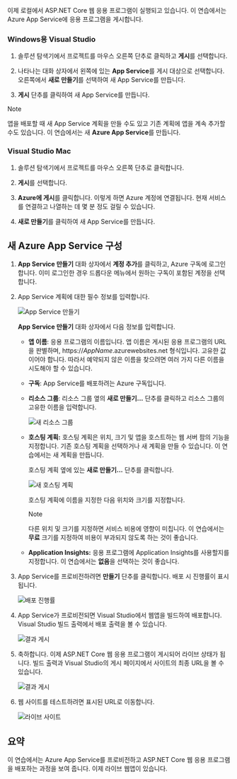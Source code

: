 이제 로컬에서 ASP.NET Core 웹 응용 프로그램이 실행되고 있습니다. 이 연습에서는 Azure App Service에 응용 프로그램을 게시합니다.

### <a name="visual-studio-for-windows"></a>Windows용 Visual Studio

1. 솔루션 탐색기에서 프로젝트를 마우스 오른쪽 단추로 클릭하고 **게시**를 선택합니다.

1. 나타나는 대화 상자에서 왼쪽에 있는 **App Service**를 게시 대상으로 선택합니다.  오른쪽에서 **새로 만들기**를 선택하여 새 App Service를 만듭니다.

1. **게시** 단추를 클릭하여 새 App Service를 만듭니다.

> [!NOTE]
> 앱을 배포할 때 새 App Service 계획을 만들 수도 있고 기존 계획에 앱을 계속 추가할 수도 있습니다. 이 연습에서는 새 **Azure App Service**를 만듭니다.

### <a name="visual-studio-mac"></a>Visual Studio Mac

1. 솔루션 탐색기에서 프로젝트를 마우스 오른쪽 단추로 클릭합니다.

1. **게시**를 선택합니다.

1. **Azure에 게시**를 클릭합니다. 이렇게 하면 Azure 계정에 연결됩니다. 현재 서비스를 연결하고 나열하는 데 몇 분 정도 걸릴 수 있습니다.

1. **새로 만들기**를 클릭하여 새 App Service를 만듭니다.

## <a name="configure-your-new-azure-app-service"></a>새 Azure App Service 구성

1. **App Service 만들기** 대화 상자에서 **계정 추가**를 클릭하고, Azure 구독에 로그인합니다. 이미 로그인한 경우 드롭다운 메뉴에서 원하는 구독이 포함된 계정을 선택합니다.

1. App Service 계획에 대한 필수 정보를 입력합니다.

    ![App Service 만들기](../media-draft/5-CreateAppService.png)

    **App Service 만들기** 대화 상자에서 다음 정보를 입력합니다.

    - **앱 이름**: 응용 프로그램의 이름입니다.  앱 이름은 게시된 응용 프로그램의 URL을 판별하며, https://_AppName_.azurewebsites.net 형식입니다.  고유한 값이어야 합니다. 따라서 예약되지 않은 이름을 찾으려면 여러 가지 다른 이름을 시도해야 할 수 있습니다.

    - **구독**: App Service를 배포하려는 Azure 구독입니다.

    - **리소스 그룹**: 리소스 그룹 옆의 **새로 만들기...** 단추를 클릭하고 리소스 그룹의 고유한 이름을 입력합니다.

        ![새 리소스 그룹](../media-draft/5-NewResourceGroup.png)

    - **호스팅 계획:** 호스팅 계획은 위치, 크기 및 앱을 호스트하는 웹 서버 팜의 기능을 지정합니다. 기존 호스팅 계획을 선택하거나 새 계획을 만들 수 있습니다. 이 연습에서는 새 계획을 만듭니다.

        호스팅 계획 옆에 있는 **새로 만들기...** 단추를 클릭합니다.

        ![새 호스팅 계획](../media-draft/5-NewHostingPlan.png)

        호스팅 계획에 이름을 지정한 다음 위치와 크기를 지정합니다.  
        
        > [!NOTE]
        > 다른 위치 및 크기를 지정하면 서비스 비용에 영향이 미칩니다. 이 연습에서는 **무료** 크기를 지정하여 비용이 부과되지 않도록 하는 것이 좋습니다.

    - **Application Insights:** 응용 프로그램에 Application Insights를 사용할지를 지정합니다. 이 연습에서는 **없음**을 선택하는 것이 좋습니다.

1. App Service를 프로비전하려면 **만들기** 단추를 클릭합니다. 배포 시 진행률이 표시됩니다.

    ![배포 진행률](../media-draft/5-DeployProgress.png)

1. App Service가 프로비전되면 Visual Studio에서 웹앱을 빌드하여 배포합니다.  Visual Studio 빌드 출력에서 배포 출력을 볼 수 있습니다.

    ![결과 게시](../media-draft/5-PublishResult.png)

1. 축하합니다. 이제 ASP.NET Core 웹 응용 프로그램이 게시되어 라이브 상태가 됩니다. 빌드 출력과 Visual Studio의 게시 페이지에서 사이트의 최종 URL을 볼 수 있습니다.

    ![결과 게시](../media-draft/5-PublishPage.png)

1. 웹 사이트를 테스트하려면 표시된 URL로 이동합니다.

    ![라이브 사이트](../media-draft/5-WebPageLive.png)

## <a name="summary"></a>요약

이 연습에서는 Azure App Service를 프로비전하고 ASP.NET Core 웹 응용 프로그램을 배포하는 과정을 보여 줍니다. 이제 라이브 웹앱이 있습니다.
